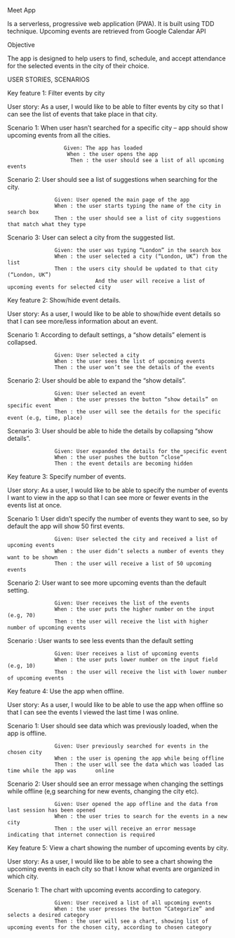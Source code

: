 Meet App

Is a serverless, progressive web application (PWA). It is built using TDD technique.
Upcoming events are retrieved from Google Calendar API

Objective

The app is designed to help users to find, schedule, and accept attendance for the selected events in the city of their choice.


USER STORIES, SCENARIOS 


Key feature 1: Filter events by city

User story: As a user, I would like to be able to filter events by city so that I can see the list of events that take place in that city.

Scenario 1: When user hasn’t searched for a specific city – app should show upcoming events from all the cities.

                      Given: The app has loaded
                       When : the user opens the app
                        Then : the user should see a list of all upcoming events

Scenario 2:  User should see a list of suggestions when searching for the city.

                   Given: User opened the main page of the app
                   When : the user starts typing the name of the city in search box
                   Then : the user should see a list of city suggestions that match what they type

Scenario 3:  User can select a city from the suggested list.

                   Given: the user was typing “London” in the search box
                   When : the user selected a city (“London, UK”) from the list
                   Then : the users city should be updated to that city (“London, UK”)
                                And the user will receive a list of upcoming events for selected city




Key feature 2: Show/hide event details.

User story: As a user, I would like to be able to show/hide event details so that I can see more/less information about an event.


Scenario 1:  According to default settings, a “show details” element is collapsed.

                   Given: User selected a city
                   When : the user sees the list of upcoming events 
                   Then : the user won’t see the details of the events

Scenario 2:  User should be able to expand the “show details”.

                   Given: User selected an event
                   When : the user presses the button “show details” on specific event
                   Then : the user will see the details for the specific event (e.g, time, place)

Scenario 3:  User should be able to hide the details by collapsing “show details”.

                   Given: User expanded the details for the specific event
                   When : the user pushes the button “close”
                   Then : the event details are becoming hidden




Key feature 3: Specify number of events.

User story: As a user, I would like to be able to specify the number of events I want to view in the app so that I can see more or fewer events in the events list at once.

Scenario 1:  User didn’t specify the number of events they want to see, so by default the app will show 50 first events.

                   Given: User selected the city and received a list of upcoming events
                   When : the user didn’t selects a number of events they want to be shown
                   Then : the user will receive a list of 50 upcoming events

Scenario 2:  User want to see more upcoming events than the default setting.

                   Given: User receives the list of the events
                   When : the user puts the higher number on the input (e.g, 70)
                   Then : the user will receive the list with higher number of upcoming events

Scenario :  User wants to see less events than the default setting

                   Given: User receives a list of upcoming events
                   When : the user puts lower number on the input field (e.g, 10)
                   Then : the user will receive the list with lower number of upcoming events




Key feature 4:  Use the app when offline.

User story: As a user, I would like to be able to use the app when offline so that I can see the events I viewed the last time I was online.

Scenario 1:  User should see data which was previously loaded, when the app is offline.

                   Given: User previously searched for events in the chosen city
                   When : the user is opening the app while being offline
                   Then : the user will see the data which was loaded las time while the app was      online

Scenario 2:  User should see an error message when changing the settings while offline (e,g searching for new events, changing the city etc).

                   Given: User opened the app offline and the data from last session has been opened
                   When : the user tries to search for the events in a new city
                   Then : the user will receive an error message indicating that internet connection is required


Key feature 5: View a chart showing the number of upcoming events by city.

User story: As a user, I would like to be able to see a chart showing the upcoming events in each city so that I know what events are organized in which city.

Scenario 1:  The chart with upcoming events according to category.

                   Given: User received a list of all upcoming events
                   When : the user presses the button “Categorize” and selects a desired category
                   Then : the user will see a chart, showing list of upcoming events for the chosen city, according to chosen category
